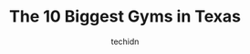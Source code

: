 ---
layout: ampstory
image: https://i0.wp.com/paketmu.com/wp-content/uploads/2023/06/destination-dallas-texas-0-in-texas-1686364403.jpeg?resize=640,853
author: techidn
featured: false
description: Explore the diverse Gym scene in Texas, home to an incredible selection of 10 establishments catering to every taste. Whether youre in search of iconic favorites or undiscovered treasures, 
title: The 10 Biggest Gyms in Texas
cover:
   title: The 10 Biggest Gyms in Texas
   subtitle: RICKPATE
   background: https://paketmu.com/wp-content/uploads/2023/06/destination-dallas-texas-0-in-texas-1686364403.jpeg

pages: 
 - layout: thirds
   top: <h1>#1 HT Fitness</h1>
   bottom: "<p>I recently joined HT Fitness and Im happy with my experience. Its very clean, the equipment is in excellent condition. The environment is safe and the staff is extremel</p>"
   background: https://paketmu.com/wp-content/uploads/2023/06/destination-dallas-texas-1-in-texas-1686364403.jpeg
   backgroundblur: true
 - layout: thirds
   top: <h1>#2 ...Destination Dallas Texas</h1>
   bottom: "<p>This is the best gym Ive ever been to! I drive 25 minutes one way just to come here, I literally drive past over half a dozen other gyms along the way.  Incredible atm</p>"
   background: https://paketmu.com/wp-content/uploads/2023/06/destination-dallas-texas-2-in-texas-1686364404.jpeg
   cta:
      link: https://paketmu.com/the-10-biggest-gyms-in-texas/
      text: The 10 Biggest Gyms in Texas
 - layout: thirds
   top: <h1>#3 Hidden Gym</h1>
   bottom: "<p>I have been to a few gyms before Hidden Gym. But this is one of the best workout places around. Connor you are a super trainer! You and the entire friendly hidden gym tea</p>"
   background: https://paketmu.com/wp-content/uploads/2023/06/destination-dallas-texas-3-in-texas-1686364405.jpeg
   cta:
      link: https://paketmu.com/the-10-biggest-gyms-in-texas/
      text: The 10 Biggest Gyms in Texas
 - layout: thirds
   top: <h1>#4 Planet Fitness</h1>
   bottom: "<p>1000 N Midkiff Rd, Midland, TX 79701, United States</p>"
   background: https://images.unsplash.com/photo-1567360425618-1594206637d2?ixlib=rb-4.0.3&ixid=MnwxMjA3fDB8MHxwaG90by1wYWdlfHx8fGVufDB8fHx8&auto=format&fit=crop&w=640&h=853&q=80
   cta:
      link: https://paketmu.com/the-10-biggest-gyms-in-texas/
      text: The 10 Biggest Gyms in Texas
 - layout: thirds
   top: <h1>#5 Fitness Nation</h1>
   bottom: "<p>1805 TX-121, Bedford, TX 76021, United States</p>"
   background: https://images.unsplash.com/photo-1591393223703-56fe1347ac62?ixlib=rb-4.0.3&ixid=MnwxMjA3fDB8MHxwaG90by1wYWdlfHx8fGVufDB8fHx8&auto=format&fit=crop&w=640&h=853&q=80
   cta:
      link: https://paketmu.com/the-10-biggest-gyms-in-texas/
      text: The 10 Biggest Gyms in Texas
 - layout: thirds
   top: <h1>#6 Planet Fitness</h1>
   bottom: "<p>3407 Palmer Hwy, Texas City, TX 77590, United States</p>"
   background: https://images.unsplash.com/photo-1489648022186-8f49310909a0?ixlib=rb-4.0.3&ixid=MnwxMjA3fDB8MHxwaG90by1wYWdlfHx8fGVufDB8fHx8&auto=format&fit=crop&w=640&h=853&q=80
   cta:
      link: https://paketmu.com/the-10-biggest-gyms-in-texas/
      text: The 10 Biggest Gyms in Texas
 - layout: thirds
   top: <h1>#7 World Gym Texas City</h1>
   bottom: "<p>Mainland City Centre, 10000 Emmett F Lowry Expy Suite 5000B, Texas City, TX 77591, United States</p>"
   background: https://plus.unsplash.com/premium_photo-1664640458616-3c74f8cb4589?ixlib=rb-4.0.3&ixid=MnwxMjA3fDB8MHxwaG90by1wYWdlfHx8fGVufDB8fHx8&auto=format&fit=crop&w=640&h=853&q=80
   cta:
      link: https://paketmu.com/the-10-biggest-gyms-in-texas/
      text: The 10 Biggest Gyms in Texas
 - layout: thirds
   middle: Continue reading...
   background: https://images.unsplash.com/photo-1484589065579-248aad0d8b13?ixlib=rb-4.0.3&ixid=MnwxMjA3fDB8MHxwaG90by1wYWdlfHx8fGVufDB8fHx8&auto=format&fit=crop&w=640&h=853&q=80
   cta:
      link: https://paketmu.com/the-10-biggest-gyms-in-texas/
      text: The 10 Biggest Gyms in Texas
      
---